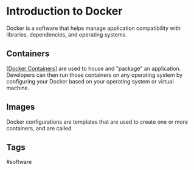 # Introduction to Docker

Docker is a software that helps manage application compatibility with libraries, dependencies, and operating systems.

## Containers  
[\[Docker Containers\]](../202204302232) are used to house and "package" an application. Developers can then run those containers on any operating system by configuring your Docker based on your operating system or virtual machine.

## Images
Docker configurations are templates that are used to create one or more containers, and are called  

## Tags
#software
